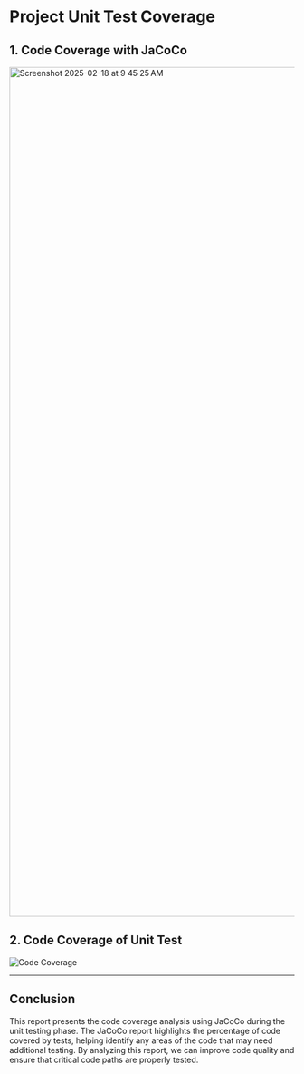 # Project Unit Test Coverage



## 1. Code Coverage with JaCoCo
   
<img width="1500" alt="Screenshot 2025-02-18 at 9 45 25 AM" src="https://github.com/user-attachments/assets/c1384917-50de-4de2-b26e-5b84c61523b9" />

## 2. Code Coverage of Unit Test

![Code Coverage](https://github.com/user-attachments/assets/00f8a200-164a-4486-9ee4-aba15a2806bf)

---

## Conclusion

This report presents the code coverage analysis using JaCoCo during the unit testing phase. The JaCoCo report highlights the percentage of code covered by tests, helping identify any areas of the code that may need additional testing. By analyzing this report, we can improve code quality and ensure that critical code paths are properly tested.
